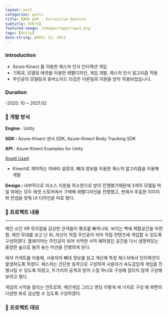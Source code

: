 ```yaml
---
layout: post
categories: posts
title: RAPA AIR - Intractive Gesture
subtitle: 지원사업
featured-image: /images/rapa/rapa1.png
tags: [Unity]
date-string: APRIL 12, 2021
---
```


### Introduction

- Azure Kinect 를 이용한 제스처 인식 인터렉션 게임
- 기획과, 모델링 에셋을 이용한 레벨디자인, 게임 개발, 제스처 인식 알고리즘 적용
- 주인공의 모델링과 휴머노이드 리깅은 다른팀의 지원을 받아 적용되었습니다.

### Duration

-2020. 10 ~ 2021.02

### 🤝 개발 방식

**Engine** : Unity

**SDK :** Azure-Kinect 센서 SDK, Azure-Kinect Body Tracking SDK

**API** : Azure Kinect Examples for Unity

<a href="https://assetstore.unity.com/packages/tools/integration/azure-kinect-examples-for-unity-149700">Asset Used</a>

- Kinect로 제어하는 아바타 설정과, 뼈대 정보를 이용한 제스처 알고리즘을 이용해 개발

**Design :** 내부적으로 리소스 지원을 최소한으로 받아 진행했기때문에 3개의 모델링 파일 외에는 모두 에셋 스토어에서 구매해 레벨디자인을 진행했고, 씬에서 추출한 이미지와 컨셉을 맞춰 UI 디자인을 따로 했다.

### 🤝 프로젝트 내용

---

메인 쇼인 XR 뮤지컬을 감상한 관객들이 통로를 빠져나와, 보이는 벽에 체험공간을 마련함. 메인 무대를 보고 난 뒤, 자신이 직접 주인공이 되어 직접 컨텐츠에 개입할 수 있도록 구성하였다. 플레이어는 주인공이 되어 삭막한 사막 폐허였던 공간을 다시 생명력있는 울창한 숲으로 돌려 놓는 미션을 진행하게 된다. 

애저 키넥트를 이용해, 사용자의 뼈대 정보를 읽고 계산해 특정 제스처에서 인터렉션이 발생하도록 하였다. 제스처는 간단한 동작으로 구성하여 사용자가 속도감있게 게임을 진행시킬 수 있도록 하였고, 두가지의 공격과 방어 스킬 하나로 구성해 질리지 않게 구성해보려고 했다.

게임의 시작을 알리는 인트로와, 메인게임 그리고 엔딩 이렇게 세 가지로 구성 해 화면의 다양한 뷰로 감상할 수 있도록 구성하였다.

### 🤝 프로젝트 데모

